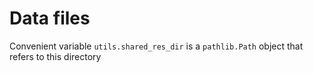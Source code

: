 # Data files

Convenient variable `utils.shared_res_dir` is a `pathlib.Path` object that refers to this directory